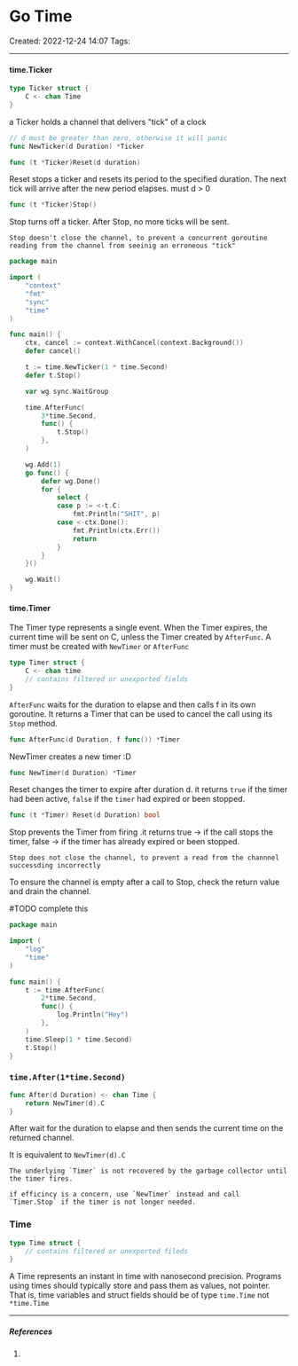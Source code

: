 # Go Time
Created: 2022-12-24 14:07
Tags: 
____

#### time.Ticker

```go
type Ticker struct {
	C <- chan Time
}
```
 
 a Ticker holds a channel that delivers "tick" of a clock

```go
// d must be greater than zero, otherwise it will panic
func NewTicker(d Duration) *Ticker
```

```go
func (t *Ticker)Reset(d duration)
```
Reset stops a ticker and resets its period to the specified duration. The next tick will arrive after the new period elapses.
must d > 0

```go
func (t *Ticker)Stop()
```
Stop turns off a ticker. After Stop, no more ticks will be sent.
```ad-danger
Stop doesn't close the channel, to prevent a concurrent goroutine reading from the channel from seeinig an erroneous "tick"
```

```go
package main

import (
	"context"
	"fmt"
	"sync"
	"time"
)

func main() {
	ctx, cancel := context.WithCancel(context.Background())
	defer cancel()

	t := time.NewTicker(1 * time.Second)
	defer t.Stop()

	var wg sync.WaitGroup

	time.AfterFunc(
		3*time.Second,
		func() {
			t.Stop()
		},
	)

	wg.Add(1)
	go func() {
		defer wg.Done()
		for {
			select {
			case p := <-t.C:
				fmt.Println("SHIT", p)
			case <-ctx.Done():
				fmt.Println(ctx.Err())
				return
			}
		}
	}()

	wg.Wait()
}

```

#### time.Timer

The Timer type represents a single event. When the Timer expires, the current time will be sent on C, unless the Timer created by `AfterFunc`.
A timer must be created with `NewTimer` or `AfterFunc`

```go
type Timer struct {
	C <- chan time
	// contains filtered or unexported fields
}
```

`AfterFunc` waits for the duration to elapse and then calls f in its own goroutine.
It returns a Timer that can be used to cancel the call using its `Stop` method.

```go
func AfterFunc(d Duration, f func()) *Timer
```


NewTimer creates a new timer :D
```go
func NewTimer(d Duration) *Timer
```

Reset changes the timer to expire after duration d. 
it returns `true` if the timer had been active, `false` if the `timer` had expired or been stopped.

```go 
func (t *Timer) Reset(d Duration) bool
```

Stop prevents the Timer from firing
.it returns true -> if the call stops the timer,
false -> if the timer has already expired or been stopped.

```ad-danger
Stop does not close the channel, to prevent a read from the channnel successding incorrectly
```

To ensure the channel is empty after a call to Stop, check the return value and drain the channel.

#TODO 
complete this



```go
package main

import (
	"log"
	"time"
)

func main() {
	t := time.AfterFunc(
		2*time.Second,
		func() {
			log.Println("Hey")
		},
	)
	time.Sleep(1 * time.Second)
	t.Stop()
}
```



### `time.After(1*time.Second)`

```go
func After(d Duration) <- chan Time {
	return NewTimer(d).C
}
```

After wait for the duration to elapse and then sends the current time on the returned channel.

It is equivalent to `NewTimer(d).C`

```ad-danger
The underlying `Timer` is not recovered by the garbage collector until the timer fires.

if efficincy is a concern, use `NewTimer` instead and call `Timer.Stop` if the timer is not longer needed.
```


### Time

```go 
type Time struct {
	// contains filtered or unexported fileds
}
```

A Time represents an instant in time with nanosecond precision.
Programs using times should typically store and pass them as values, not pointer. That is, time variables and struct fields should be of type `time.Time` not `*time.Time`



_____
##### References
1.

